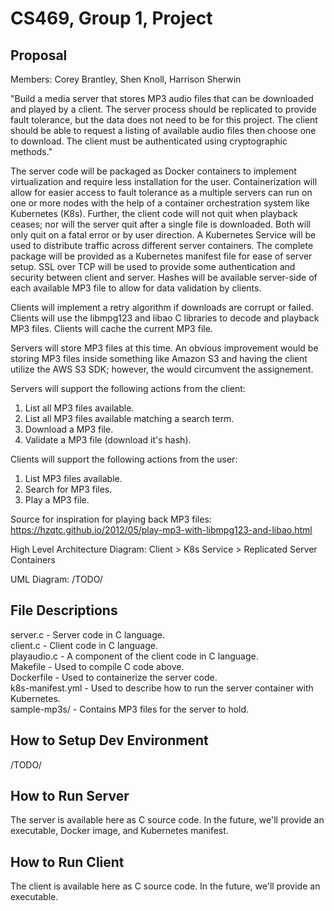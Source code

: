 # CS469, Group 1, Project

## Proposal

Members: Corey Brantley, Shen Knoll, Harrison Sherwin

"Build a media server that stores MP3 audio files that can be downloaded and played by a client. The server process should be replicated to provide fault tolerance, but the data does not need to be for this project. The client should be able to request a listing of available audio files then choose one to download. The client must be authenticated using cryptographic methods."

The server code will be packaged as Docker containers to implement virtualization and require less installation for the user. Containerization will allow for easier access to fault tolerance as a multiple servers can run on one or more nodes with the help of a container orchestration system like Kubernetes (K8s). Further, the client code will not quit when playback ceases; nor will the server quit after a single file is downloaded. Both will only quit on a fatal error or by user direction. A Kubernetes Service will be used to distribute traffic across different server containers. The complete package will be provided as a Kubernetes manifest file for ease of server setup. SSL over TCP will be used to provide some authentication and security between client and server. Hashes will be available server-side of each available MP3 file to allow for data validation by clients.

Clients will implement a retry algorithm if downloads are corrupt or failed. Clients will use the libmpg123 and libao C libraries to decode and playback MP3 files. Clients will cache the current MP3 file.

Servers will store MP3 files at this time. An obvious improvement would be storing MP3 files inside something like Amazon S3 and having the client utilize the AWS S3 SDK; however, the would circumvent the assignement.

Servers will support the following actions from the client:
1) List all MP3 files available.
2) List all MP3 files available matching a search term.
3) Download a MP3 file.
4) Validate a MP3 file (download it's hash).

Clients will support the following actions from the user:
1) List MP3 files available.
2) Search for MP3 files.
3) Play a MP3 file.

Source for inspiration for playing back MP3 files: https://hzqtc.github.io/2012/05/play-mp3-with-libmpg123-and-libao.html

High Level Architecture Diagram:
Client > K8s Service  > Replicated Server Containers

UML Diagram:
/TODO/

## File Descriptions
server.c - Server code in C language.\
client.c - Client code in C language.\
playaudio.c - A component of the client code in C language.\
Makefile - Used to compile C code above.\
Dockerfile - Used to containerize the server code.\
k8s-manifest.yml - Used to describe how to run the server container with Kubernetes.\
sample-mp3s/ - Contains MP3 files for the server to hold.

## How to Setup Dev Environment

/TODO/

## How to Run Server

The server is available here as C source code. In the future, we'll provide an executable, Docker image, and Kubernetes manifest.

## How to Run Client

The client is available here as C source code. In the future, we'll provide an executable.
